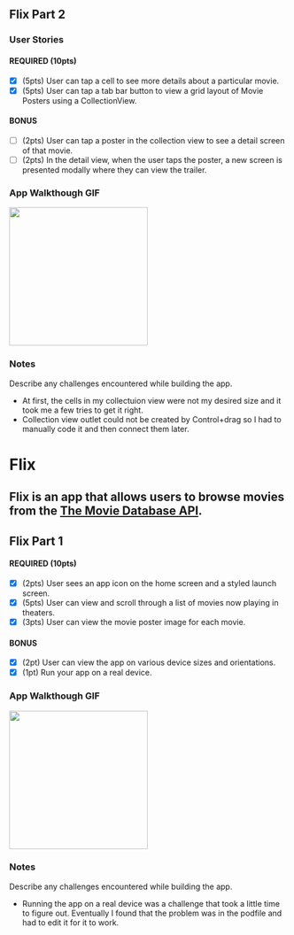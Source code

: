 ## Flix Part 2

### User Stories

#### REQUIRED (10pts)
- [x] (5pts) User can tap a cell to see more details about a particular movie.
- [x] (5pts) User can tap a tab bar button to view a grid layout of Movie Posters using a CollectionView.

#### BONUS
- [ ] (2pts) User can tap a poster in the collection view to see a detail screen of that movie.
- [ ] (2pts) In the detail view, when the user taps the poster, a new screen is presented modally where they can view the trailer.

### App Walkthough GIF

<img src="http://g.recordit.co/db8J7Lg55n.gif" width=250><br>

### Notes
Describe any challenges encountered while building the app.
 - At first, the cells in my collectuion view were not my desired size and it took me a few tries to get it right.
 - Collection view outlet could not be created by Control+drag so I had to manually code it and then connect them later.

# Flix
Flix is an app that allows users to browse movies from the [The Movie Database API](http://docs.themoviedb.apiary.io/#).
---

## Flix Part 1

#### REQUIRED (10pts)
- [x] (2pts) User sees an app icon on the home screen and a styled launch screen.
- [x] (5pts) User can view and scroll through a list of movies now playing in theaters.
- [x] (3pts) User can view the movie poster image for each movie.

#### BONUS
- [x] (2pt) User can view the app on various device sizes and orientations.
- [x] (1pt) Run your app on a real device.

### App Walkthough GIF
<img src="http://g.recordit.co/ItWkKC5Prc.gif" width=250><br>

### Notes
Describe any challenges encountered while building the app.
 - Running the app on a real device was a challenge that took a little time to figure out. Eventually I found that the problem was in the podfile and had to edit it for it to work.
